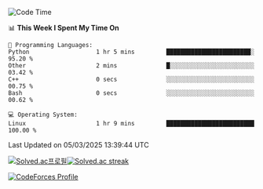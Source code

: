 
<!--START_SECTION:waka-->
![Code Time](http://img.shields.io/badge/Code%20Time-3%2C740%20hrs%2030%20mins-blue)

📊 **This Week I Spent My Time On** 

```text
💬 Programming Languages: 
Python                   1 hr 5 mins         ████████████████████████░   95.20 % 
Other                    2 mins              █░░░░░░░░░░░░░░░░░░░░░░░░   03.42 % 
C++                      0 secs              ░░░░░░░░░░░░░░░░░░░░░░░░░   00.75 % 
Bash                     0 secs              ░░░░░░░░░░░░░░░░░░░░░░░░░   00.62 % 

💻 Operating System: 
Linux                    1 hr 9 mins         █████████████████████████   100.00 % 
```


 Last Updated on 05/03/2025 13:39:44 UTC
<!--END_SECTION:waka-->


[![Solved.ac프로필](http://mazassumnida.wtf/api/generate_badge?boj=hckim96)](https://solved.ac/hckim96)[![Solved.ac streak](http://mazandi.herokuapp.com/api?handle=hckim96&theme=dark)](https://solved.ac/hckim96)


[![CodeForces Profile](https://cf.leed.at?id=hckim96)](https://codeforces.com/profile/hckim96)

